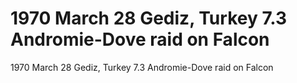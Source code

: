 # 1970 March 28               Gediz, Turkey             7.3           Andromie-Dove raid on Falcon

1970 March 28               Gediz, Turkey             7.3           Andromie-Dove raid on Falcon